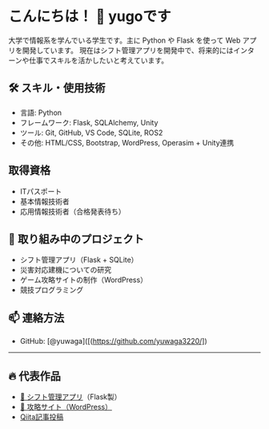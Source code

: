 # こんにちは！ 👋 yugoです

大学で情報系を学んでいる学生です。主に Python や Flask を使って Web アプリを開発しています。
現在はシフト管理アプリを開発中で、将来的にはインターンや仕事でスキルを活かしたいと考えています。

## 🛠 スキル・使用技術

- 言語: Python
- フレームワーク: Flask, SQLAlchemy, Unity
- ツール: Git, GitHub, VS Code, SQLite, ROS2
- その他: HTML/CSS, Bootstrap, WordPress, Operasim + Unity連携

## 取得資格
- ITパスポート
- 基本情報技術者
- 応用情報技術者（合格発表待ち）

## 📌 取り組み中のプロジェクト

- シフト管理アプリ（Flask + SQLite）
- 災害対応建機についての研究
- ゲーム攻略サイトの制作（WordPress）
- 競技プログラミング

## 📫 連絡方法

- GitHub: [@yuwaga]([(https://github.com/yuwaga3220/])

---

## 🔥 代表作品

- [📅 シフト管理アプリ](ここにURLを添付)（Flask製）
- [📖 攻略サイト（WordPress）](https://yuwango.com)
- [Qiita記事投稿](https://qiita.com/youwuzhangze)

<!--
**yuwaga3220/yuwaga3220** is a ✨ _special_ ✨ repository because its `README.md` (this file) appears on your GitHub profile.

Here are some ideas to get you started:

- 🔭 I’m currently working on ...
- 🌱 I’m currently learning ...

-->
